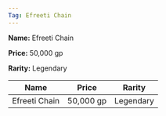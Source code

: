 ```yaml
---
Tag: Efreeti Chain
---
```


**Name:** Efreeti Chain

**Price:** 50,000 gp

**Rarity:** Legendary

| Name     | Price     | Rarity     |
| -------- | --------- | ---------- |
| Efreeti Chain | 50,000 gp | Legendary |
